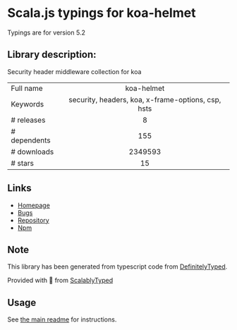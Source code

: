 
# Scala.js typings for koa-helmet

Typings are for version 5.2

## Library description:
Security header middleware collection for koa

|                    |                 |
| ------------------ | :-------------: |
| Full name          | koa-helmet |
| Keywords           | security, headers, koa, x-frame-options, csp, hsts |
| # releases         | 8 |
| # dependents       | 155 |
| # downloads        | 2349593 |
| # stars            | 15 |

## Links
- [Homepage](https://github.com/venables/koa-helmet#readme)
- [Bugs](https://github.com/venables/koa-helmet/issues)
- [Repository](https://github.com/venables/koa-helmet)
- [Npm](https://www.npmjs.com/package/koa-helmet)
    


## Note
This library has been generated from typescript code from [DefinitelyTyped](https://definitelytyped.org).

Provided with :purple_heart: from [ScalablyTyped](https://github.com/oyvindberg/ScalablyTyped)

## Usage
See [the main readme](../../readme.md) for instructions.


